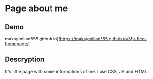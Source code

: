 # Page about me

## Demo 
maksymilian555.github.io](https://maksymilian555.github.io/My-first-homepage/

## Descryption
It's little page with some informations of me. I use CSS, JS and HTML.




